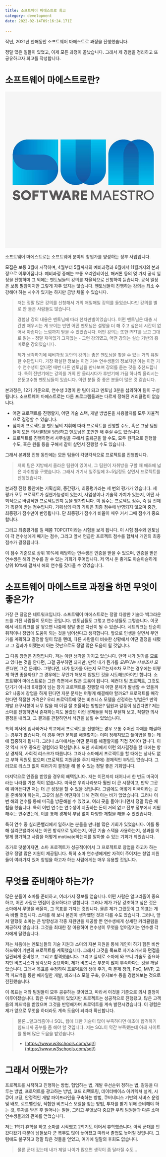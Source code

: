 ```yaml
---
title: 소프트웨어 마에스트로 회고
category: development
date: 2022-02-14T09:16:24.171Z

---
```


작년, 2021년 한해동안 소프트웨어 마에스트로 과정을 진행했습니다.

정말 많은 일들이 있었고, 이제 모든 과정이 끝났습니다. 그래서 제 경험을 정리하고 또 공유하고자 회고를 작성합니다.

# 소프트웨어 마에스트로란?

![b9aaf9169e995fa3de0c8ef7f2adbaae00139c5fcec377ee35114c9521cf2f7d2dadbca2aed22bc1e3e4fd2b622a9e3c5028fd7a101ce69ecd9d87aa00741995f77c16e8264d88edf34b94178c6a7d4826b305d1028f24bf52c2240e363a0a8d](imgs/b9aaf9169e995fa3de0c8ef7f2adbaae00139c5fcec377ee35114c9521cf2f7d2dadbca2aed22bc1e3e4fd2b622a9e3c5028fd7a101ce69ecd9d87aa00741995f77c16e8264d88edf34b94178c6a7d4826b305d1028f24bf52c2240e363a0a8d.jpeg)

 소프트웨어 마에스트로는 소프트웨어 분야의 창업가를 양성하는 정부 사업입니다.

모집은 보통 3월에 시작하며, 4월부터 5월까지의 예비과정과 6월에서 11월까지의 본과정으로 이루어집니다. 예비과정 중에는 보통 오리엔테이션, 해커톤 등의 몇 가지 공식 일정을 진행하며 그 외에는 멘토님들의 강의를 자율적으로 신청하여 듣습니다. 공식 일정은 보통 필참이지만 그렇게 자주 있지는 않습니다. 멘토님들이 진행하는 강의는 최소 수강해야 하는 시수가 있기는 하지만 금방 채울 수 있습니다. 

> 저는 정말 많은 강의를 신청해서 거의 매일매일 강의를 들었습니다만 강의를 별로 안 들은 사람들도 많습니다.
>
> 경험상 강의 내용은 멘토님에 따라 천차만별이었습니다. 어떤 멘토님은 대충 시간만 때우시는 게 보이는 반면 어떤 멘토님은 설명을 더 해 주고 싶은데 시간이 없어서 아쉽다는 느낌까지 받을 수 있었습니다. 어떤 강의는 또한 PPT를 보고 그대로 읽는 - 정말 재미없기 그지없는 - 그런 강의였고, 어떤 강의는 실습 기반의 흥미로운 강의였습니다.
>
> 제가 생각하기에 예비과정 동안의 강의는 좋은 멘토님을 찾을 수 있는 거의 유일한 수단입니다. 가장 확실한 정보는 이전 기수 연수생들의 정보지만 아는 이전 기수 연수생이 없다면 매번 다른 멘토님을 만나보며 강의를 듣는 것을 추천드립니다. 특히 전반기에는 강의를 거의 안 올리시다가 후반기에 가끔 하나씩 올리시는 은둔고수형 멘토님들이 있습니다. 이런 분들 중 좋은 분들이 많은 것 같습니다.

 본과정은, 12기 기준으로, 연수생 3명이 한 팀이 되고 멘토님 3분을 섭외하여 팀이 구성됩니다. 소프트웨어 마에스트로는 다른 프로그램들과는 다르게 정해진 커리큘럼이 없습니다.

- 어떤 프로젝트를 진행할지, 어떤 기술 스택, 개발 방법론을 사용할지를 모두 자율적으로 결정할 수 있습니다.
- 심지어 프로젝트를 멘토님의 지휘에 따라 프로젝트를 진행할 수도, 혹은 그냥 팀원들이 모든 의사결정을 담당하고 멘토님은 조언만 해 주실 수도 있습니다. 
- 프로젝트를 진행하면서 사무실을 구해서 출퇴근을 할 수도, 모두 원격으로 진행할 수도, 혹은 원룸 등을 구해서 같이 살면서 진행할 수도 있습니다.

그래서 본과정 진행 동안에는 모든 팀들이 각양각색으로 프로젝트를 진행합니다.

> 저희 팀은 지방에서 올라온 팀원이 있어서, 그 팀원이 자취방을 구할 때 애초에 넓은 자취방을 구했습니다. 그래서 거기서 일주일에 3~5일정도 살면서 프로젝트를 진행했습니다.

본과정 진행 동안에는 기획심의, 중간평가, 최종평가라는 세 번의 평가가 있습니다. 세 평가 모두 프로젝트가 실현가능성이 있는지, 사업성이나 기술적 가치가 있는지, 어떤 사회적으로 바람직한 프로젝트인지 등을 평가합니다. 이 점수는 프로젝트 점수, 즉 팀 전체가 똑같이 받는 점수입니다. 기획심의 때의 기획은 최종 점수에 반영되지 않으며 중간, 최종평가 점수만이 반영됩니다. 단 최종평가 점수가 비율이 매우 커서 그때 점수가 중요합니다.

그리고 최종평가를 칠 때쯤 TOPCIT이라는 시험을 보게 됩니다. 이 시험 점수와 멘토님이 각 연수생에게 매기는 점수, 그리고 앞서 언급한 프로젝트 점수를 합쳐서 개인의 최종 점수가 결정됩니다.

이 점수 기준으로 상위 10%에 해당하는 연수생은 인증을 받을 수 있으며, 인증을 받은 연수생은 해외 연수를 갈 수 있는 기회가 주어집니다. 저 역시 운 좋게도 아슬아슬하게 상위 10%에 걸쳐서 해외 연수를 갔다올 수 있었습니다.

# 소프트웨어 마에스트로 과정을 하면 무엇이 좋은가?

 가장 큰 장점은 네트워크입니다. 소프트웨어 마에스트로는 정말 다양한 기술과 백그라운드를 가진 사람들이 모이는 곳입니다. 멘토님들도 그렇고 연수생들도 그렇습니다. 이곳에서 네트워크를 잘 쌓으면 나중에 정말 좋은 자산이 될 수 있습니다. 네트워크는 단순히 취직이나 창업에 도움이 되는 것을 넘어선다고 생각합니다. 앞으로 인생을 살면서 무언가를 계획하고 결정할 일이 많을 텐데, 다른 사람들이 비슷한 상황에서 어떤 결정을 내렸고 그 결과가 어땠는지 아는 것만으로도 정말 많은 도움이 될 것입니다.

 그 다음 장점은 경험입니다. 저는 이런 생각을 가지고 있습니다. 만약 내가 뭔가를 모르고 있다는 것을 안다면, 그걸 공부하면 되지만, 만약 내가 뭔가를 *모른다는 사실조차 모른다면*, 그건 문제다. 그렇다면, 내가 뭔가를 아는지 모르는지조차 모르는 경우에는 어떻게 하면 좋을까요? 그 경우에는 무언가 해보지 않았던 것을 시도해보아야만 합니다. 소프트웨어 마에스트로는 그런 측면에서 많은 도움이 됩니다. 예컨대 팀 프로젝트, 그것도 단기가 아니라 6개월이 넘는 장기 프로젝트를 진행할 때 어떤 문제가 발생할 수 있을까요? 나중에 창업을 하게 된다면 지분 문제는 어떻게 해결해야 할까요? 프로덕트를 매각한다면 적절한 가격은? 우리 프로덕트에 맞는 비즈니스 모델을 산정하는 방법은? 만약 개발 요구사항이 너무 많을 때 이걸 잘 조율하는 방법은? 팀원과 갈등이 생긴다면? 저는 소마를 진행하면서 존재하는지도 몰랐던 이런 문제들을 직접 부딛혀 보고, 적절한 의사결정을 내리고, 그 결과를 관찰하면서 식견을 넓힐 수 있었습니다.

 특히 회사에 입사하거나 학교에서 프로젝트를 진행하는 경우 보통 주어진 과제를 해결하는 경우가 많습니다. 이 경우 어떤 문제를 해결할지는 이미 정해져있고 풀이법을 찾는 데에 집중하게 됩니다. 그러나 소마에서는 어떤 문제를 해결할지를 직접 찾아야 합니다. 이것 역시 매우 중요한 경험이라 확신합니다. 또한 사회에서 이런 의사결정을 할 때에는 항상 경제적, 사회적 리스크가 따릅니다. 그러나 소마에서 프로젝트를 할 때에는 상사도 없고 부하 직원도 없으며 (프로젝트 지원금을 주기 때문에) 경제적인 부담도 없습니다. 그러므로 리스크 없이 여러가지 결정을 해 볼 수 있는 정말 좋은 기회입니다.

 마지막으로 인증을 받았을 경우의 혜택입니다. 저는 이전까지 태어나서 한 번도 미국이라는 나라를 가본 적이 없습니다. 미국은 우리나라보다 훨씬 더 큰 시장이고, 만약 그곳에 뛰어든다면 저는 더 큰 성장을 할 수 있을 것입니다. 그럼에도 어떻게 미국이라는 곳을 준비해야 하는지, 그곳의 삶은 어떤지에 대해 전혀 아는 바가 없었습니다. 그러나 이번 해외 연수를 통해 미국을 방문해볼 수 있었고, 여러 곳을 돌아다니면서 정말 많은 체험을 했습니다. 특히 이번 연수는 연수생이 지출하는 돈이 거의 없고 전부 정부에서 지원해주는 연수였는데, 이를 통해 경제적 부담 없이 다양한 체험을 해볼 수 있었습니다.

특히 연수 중 실리콘밸리에서 일하시는 분들을 만나볼 많은 기회가 있었습니다. 이를 통해 실리콘밸리에서는 어떤 방식으로 일하는지, 어떤 기술 스택을 사용하는지, 성과를 어떻게 평가하고 사람을 어떻게 motivate하는지를 알아볼 수 있는 기회가 되었습니다.

추가로 덧붙이자면, 소마 프로젝트가 성공적이어서 그 프로젝트로 창업을 하고자 하는 경우 정말 많은 지원이 제공됩니다. 특히 소마 연수생에게만 자격이 주어지는 창업 지원들이 여러가지 있어 창업을 하고자 하는 사람에게는 매우 유용할 것입니다.

# 무엇을 준비해야 하는가?

 많은 분들이 소마를 준비하고, 여러가지 정보를 얻습니다. 어떤 사람은 알고리즘이 중요하고, 어떤 사람은 면접이 중요하다고 말합니다. 그러나 제가 가장 강조하고 싶은 것은 소마에서 무엇을 배울지, 그 목표를 가지는 것입니다. 물론 제가 그랬듯이 그 목표는 계속  바뀔 것입니다. 소마를 해 보니 본인이 생각했던 것과 다를 수도 있습니다. 그러나, 앞서 말했듯 소마는 큰 방향성과 각종 지원만을 제공할 뿐 연수생에게 상세한 커리큘럼을 제공하지 않습니다. 그것을 최대한 잘 이용하여 연수생이 무엇을 얻어갈지는 연수생 각자에게 달렸습니다.

 저는 처음에는 멘토님들의 기술 지원과 소마의 자본 지원을 통해 개인이 하기 힘든 비싼 하드웨어 기반의 프로젝트를 계획했습니다. 그래서 그것을 목표로 자기소개서와 면접을 일관되게 준비했고, 그리고 합격했습니다. 그리고 실제로 소마에 와 보니 기술도 중요하지만 비즈니스가 생각보다 중요하며, 제가 비즈니스 부분이 많이 부족하다는 것을 깨달았습니다. 그래서 목표를 수정하여 프로덕트의 생애 주기, 즉 문제 정의, PoC, MVP, 고객 피드백을 통한 애자일한 개발, 비즈니스 모델 구축, 유지보수 등을 경험해보는 것으로 전환했습니다.

 이 목표는 저와 팀원들이 모두 공유하는 것이었고, 따라서 이것을 기준으로 의사 결정이 이루어졌습니다. 많은 우여곡절이 있었지만 프로젝트는 성공적으로 진행됐고, 많은 고객들의 피드백을 받았으며 그것을 반영해가며 프로덕트를 계속 발전시켰습니다. 이 경험은 제가 앞으로 무엇을 하더라도 계속 도움이 되리라 확신합니다.

> 물론...알고리즘이나 SQL, 웹에 대한 기술이 많이 부족하다면 애초에 합격하기 힘드니까 공부를 좀 해야 할 것입니다. 저는 SQL이 약간 부족했는데 아래 사이트를 통해 많은 도움을 받았습니다.
>
> - [https://www.w3schools.com/sql/](https://www.w3schools.com/sql/)

# 그래서 어땠는가?

 프로젝트를 시작하고 진행하는 방법, 협업하는 법, 개발 우선순위 정하는 법, 갈등을 다루는 방법, 프로덕트를 광고하는 방법, 코드 리팩토링, 데이터베이스 아키텍쳐 설계, 시큐어 코딩, 안정적인 개발 파이프라인을 구축하는 방법, 쿠버네티스 기반의 서비스 운영 및 배포, 로드밸런싱, 적합한 비즈니스 모델을 찾는 방법, 투자를 받기 위해 준비해야 하는 것, 투자를 받은 후 일어나는 일들, 그리고 무엇보다 중요한 우리 팀원들과 다른 소마 연수생들과의 관계를 얻었습니다.

저는 1학기 휴학을 하고 소마를 시작했고 2학기도 이어서 휴학했습니다. 아직 군대를 안 갔다왔기 때문에 남들보다 군 복무도 많이 늦어졌고 따라서 졸업도 늦어질 것입니다. 그럼에도 불구하고 정말 많은 것들을 얻었고, 여기에 일말의 후회도 없습니다.

> 물론 군대 갔는데 내가 제일 나이가 많으면 생각이 좀 달라질 수도...
